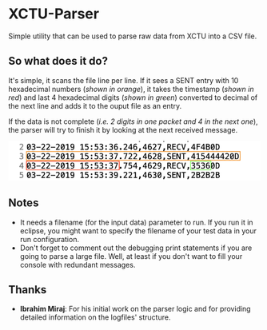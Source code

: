 # XCTU-Parser
Simple utility that can be used to parse raw data from XCTU into a CSV file.

## So what does it do?
It's simple, it scans the file line per line. If it sees a SENT entry with 10 hexadecimal numbers (_shown in orange_), it takes the timestamp (_shown in red_) and last 4 hexadecimal digits (_shown in green_) converted to decimal of the next line and adds it to the ouput file as an entry.

If the data is not complete (_i.e. 2 digits in one packet and 4 in the next one_), the parser will try to finish it by looking at the next received message.

![alt text](https://github.com/McGillRocketTeam/XCTU-Parser/blob/master/parsing.png "Elements parsed by the parser.")

## Notes
- It needs a filename (for the input data) parameter to run. If you run it in eclipse, you might want to specify the filename of your test data in your run configuration.
- Don't forget to comment out the debugging print statements if you are going to parse a large file. Well, at least if you don't want to fill your console with redundant messages.

## Thanks
- **Ibrahim Miraj**: For his initial work on the parser logic and for providing detailed information on the logfiles' structure.
